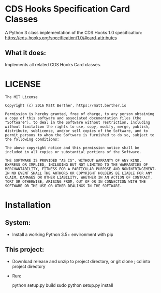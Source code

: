 CDS Hooks Specification Card Classes
================================

A Python 3 class implementation of the CDS Hooks 1.0 specification:
https://cds-hooks.org/specification/1.0/#card-attributes

What it does:
-------------

Implements all related CDS Hooks Card classes.

LICENSE
=======

    The MIT License

    Copyright (c) 2016 Matt Berther, https://matt.berther.io

    Permission is hereby granted, free of charge, to any person obtaining a copy of this software and associated documentation files (the "Software"), to deal in the Software without restriction, including without limitation the rights to use, copy, modify, merge, publish, distribute, sublicense, and/or sell copies of the Software, and to permit persons to whom the Software is furnished to do so, subject to the following conditions:

    The above copyright notice and this permission notice shall be included in all copies or substantial portions of the Software.

    THE SOFTWARE IS PROVIDED "AS IS", WITHOUT WARRANTY OF ANY KIND, EXPRESS OR IMPLIED, INCLUDING BUT NOT LIMITED TO THE WARRANTIES OF MERCHANTABILITY, FITNESS FOR A PARTICULAR PURPOSE AND NONINFRINGEMENT. IN NO EVENT SHALL THE AUTHORS OR COPYRIGHT HOLDERS BE LIABLE FOR ANY CLAIM, DAMAGES OR OTHER LIABILITY, WHETHER IN AN ACTION OF CONTRACT, TORT OR OTHERWISE, ARISING FROM, OUT OF OR IN CONNECTION WITH THE SOFTWARE OR THE USE OR OTHER DEALINGS IN THE SOFTWARE.


Installation
============

System:
-------

* Install a working Python 3.5+ environment with pip

This project:
-------------

* Download release and unzip to project directory, or git clone <project url>; cd into project directory
* Run:

    python setup.py build
    sudo python setup.py install
